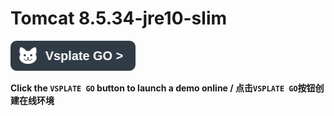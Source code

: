 # Tomcat 8.5.34-jre10-slim

<a href="https://www.vsplate.com/?docker-compose=https://github.com/vsplate/dcenvs/tomcat/8.5.34-jre10-slim"><img alt="VSPLATE GO" src="https://raw.githubusercontent.com/vsplate/images/master/vsgo_btn.png" width="200px"></a>

**Click the `VSPLATE GO` button to launch a demo online / 点击`VSPLATE GO`按钮创建在线环境**